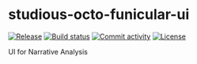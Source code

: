 # studious-octo-funicular-ui

[![Release](https://img.shields.io/github/v/release/Andrewtham/studious-octo-funicular-ui)](https://img.shields.io/github/v/release/Andrewtham/studious-octo-funicular-ui)
[![Build status](https://img.shields.io/github/actions/workflow/status/Andrewtham/studious-octo-funicular-ui/main.yml?branch=main)](https://github.com/Andrewtham/studious-octo-funicular-ui/actions/workflows/main.yml?query=branch%3Amain)
[![Commit activity](https://img.shields.io/github/commit-activity/m/Andrewtham/studious-octo-funicular-ui)](https://img.shields.io/github/commit-activity/m/Andrewtham/studious-octo-funicular-ui)
[![License](https://img.shields.io/github/license/Andrewtham/studious-octo-funicular-ui)](https://img.shields.io/github/license/Andrewtham/studious-octo-funicular-ui)

UI for Narrative Analysis

